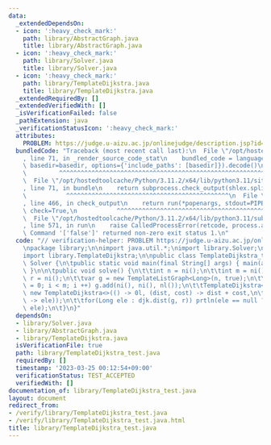 ```yaml
---
data:
  _extendedDependsOn:
  - icon: ':heavy_check_mark:'
    path: library/AbstractGraph.java
    title: library/AbstractGraph.java
  - icon: ':heavy_check_mark:'
    path: library/Solver.java
    title: library/Solver.java
  - icon: ':heavy_check_mark:'
    path: library/TemplateDijkstra.java
    title: library/TemplateDijkstra.java
  _extendedRequiredBy: []
  _extendedVerifiedWith: []
  _isVerificationFailed: false
  _pathExtension: java
  _verificationStatusIcon: ':heavy_check_mark:'
  attributes:
    PROBLEM: https://judge.u-aizu.ac.jp/onlinejudge/description.jsp?id=GRL_1_A
  bundledCode: "Traceback (most recent call last):\n  File \"/opt/hostedtoolcache/Python/3.11.2/x64/lib/python3.11/site-packages/onlinejudge_verify/documentation/build.py\"\
    , line 71, in _render_source_code_stat\n    bundled_code = language.bundle(stat.path,\
    \ basedir=basedir, options={'include_paths': [basedir]}).decode()\n          \
    \         ^^^^^^^^^^^^^^^^^^^^^^^^^^^^^^^^^^^^^^^^^^^^^^^^^^^^^^^^^^^^^^^^^^^^^^^^^^^^^^^^^\n\
    \  File \"/opt/hostedtoolcache/Python/3.11.2/x64/lib/python3.11/site-packages/onlinejudge_verify/languages/user_defined.py\"\
    , line 71, in bundle\n    return subprocess.check_output(shlex.split(command))\n\
    \           ^^^^^^^^^^^^^^^^^^^^^^^^^^^^^^^^^^^^^^^^^^^^^\n  File \"/opt/hostedtoolcache/Python/3.11.2/x64/lib/python3.11/subprocess.py\"\
    , line 466, in check_output\n    return run(*popenargs, stdout=PIPE, timeout=timeout,\
    \ check=True,\n           ^^^^^^^^^^^^^^^^^^^^^^^^^^^^^^^^^^^^^^^^^^^^^^^^^^^^^^^^^\n\
    \  File \"/opt/hostedtoolcache/Python/3.11.2/x64/lib/python3.11/subprocess.py\"\
    , line 571, in run\n    raise CalledProcessError(retcode, process.args,\nsubprocess.CalledProcessError:\
    \ Command '['false']' returned non-zero exit status 1.\n"
  code: "// verification-helper: PROBLEM https://judge.u-aizu.ac.jp/onlinejudge/description.jsp?id=GRL_1_A\n\
    \npackage library;\n\nimport java.util.*;\nimport library.Solver;\nimport library.AbstractGraph;\n\
    import library.TemplateDijkstra;\n\npublic class TemplateDijkstra_test extends\
    \ Solver {\n\tpublic static void main(final String[] args) { main(args, new TemplateDijkstra_test());\
    \ }\n\n\tpublic void solve() {\n\t\tint n = ni();\n\t\tint m = ni();\n\t\tint\
    \ r = ni();\n\t\tvar g = new TemplateListGraph<Long>(n, true);\n\t\tfor(int i\
    \ = 0; i < m; i ++) g.add(ni(), ni(), nl());\n\t\tTemplateDijkstra<Long> djk =\
    \ new TemplateDijkstra<>(() -> 0l, (dist, cost) -> dist + cost,\n\t\t\tComparator.comparing((ele)\
    \ -> ele));\n\t\tfor(Long ele : djk.dist(g, r)) prtln(ele == null ? \"INF\" :\
    \ ele);\n\t}\n}"
  dependsOn:
  - library/Solver.java
  - library/AbstractGraph.java
  - library/TemplateDijkstra.java
  isVerificationFile: true
  path: library/TemplateDijkstra_test.java
  requiredBy: []
  timestamp: '2023-03-25 00:12:54+09:00'
  verificationStatus: TEST_ACCEPTED
  verifiedWith: []
documentation_of: library/TemplateDijkstra_test.java
layout: document
redirect_from:
- /verify/library/TemplateDijkstra_test.java
- /verify/library/TemplateDijkstra_test.java.html
title: library/TemplateDijkstra_test.java
---
```

